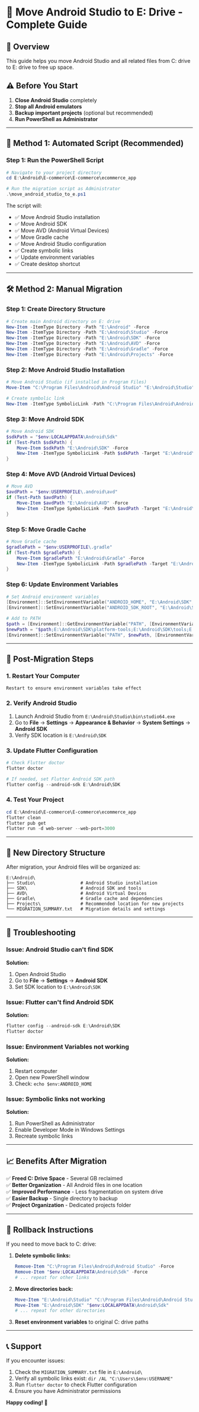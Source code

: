 # 📁 Move Android Studio to E: Drive - Complete Guide

## 🎯 Overview
This guide helps you move Android Studio and all related files from C: drive to E: drive to free up space.

## ⚠️ **Before You Start**
1. **Close Android Studio** completely
2. **Stop all Android emulators**
3. **Backup important projects** (optional but recommended)
4. **Run PowerShell as Administrator**

---

## 🚀 **Method 1: Automated Script (Recommended)**

### Step 1: Run the PowerShell Script
```powershell
# Navigate to your project directory
cd E:\Android\E-commerce\E-commerce\ecommerce_app

# Run the migration script as Administrator
.\move_android_studio_to_e.ps1
```

The script will:
- ✅ Move Android Studio installation
- ✅ Move Android SDK
- ✅ Move AVD (Android Virtual Devices)
- ✅ Move Gradle cache
- ✅ Move Android Studio configuration
- ✅ Create symbolic links
- ✅ Update environment variables
- ✅ Create desktop shortcut

---

## 🛠️ **Method 2: Manual Migration**

### Step 1: Create Directory Structure
```powershell
# Create main Android directory on E: drive
New-Item -ItemType Directory -Path "E:\Android" -Force
New-Item -ItemType Directory -Path "E:\Android\Studio" -Force
New-Item -ItemType Directory -Path "E:\Android\SDK" -Force
New-Item -ItemType Directory -Path "E:\Android\AVD" -Force
New-Item -ItemType Directory -Path "E:\Android\Gradle" -Force
New-Item -ItemType Directory -Path "E:\Android\Projects" -Force
```

### Step 2: Move Android Studio Installation
```powershell
# Move Android Studio (if installed in Program Files)
Move-Item "C:\Program Files\Android\Android Studio" "E:\Android\Studio" -Force

# Create symbolic link
New-Item -ItemType SymbolicLink -Path "C:\Program Files\Android\Android Studio" -Target "E:\Android\Studio"
```

### Step 3: Move Android SDK
```powershell
# Move Android SDK
$sdkPath = "$env:LOCALAPPDATA\Android\Sdk"
if (Test-Path $sdkPath) {
    Move-Item $sdkPath "E:\Android\SDK" -Force
    New-Item -ItemType SymbolicLink -Path $sdkPath -Target "E:\Android\SDK"
}
```

### Step 4: Move AVD (Android Virtual Devices)
```powershell
# Move AVD
$avdPath = "$env:USERPROFILE\.android\avd"
if (Test-Path $avdPath) {
    Move-Item $avdPath "E:\Android\AVD" -Force
    New-Item -ItemType SymbolicLink -Path $avdPath -Target "E:\Android\AVD"
}
```

### Step 5: Move Gradle Cache
```powershell
# Move Gradle cache
$gradlePath = "$env:USERPROFILE\.gradle"
if (Test-Path $gradlePath) {
    Move-Item $gradlePath "E:\Android\Gradle" -Force
    New-Item -ItemType SymbolicLink -Path $gradlePath -Target "E:\Android\Gradle"
}
```

### Step 6: Update Environment Variables
```powershell
# Set Android environment variables
[Environment]::SetEnvironmentVariable("ANDROID_HOME", "E:\Android\SDK", [EnvironmentVariableTarget]::User)
[Environment]::SetEnvironmentVariable("ANDROID_SDK_ROOT", "E:\Android\SDK", [EnvironmentVariableTarget]::User)

# Add to PATH
$path = [Environment]::GetEnvironmentVariable("PATH", [EnvironmentVariableTarget]::User)
$newPath = "$path;E:\Android\SDK\platform-tools;E:\Android\SDK\tools;E:\Android\Studio\bin"
[Environment]::SetEnvironmentVariable("PATH", $newPath, [EnvironmentVariableTarget]::User)
```

---

## 🔧 **Post-Migration Steps**

### 1. Restart Your Computer
```
Restart to ensure environment variables take effect
```

### 2. Verify Android Studio
1. Launch Android Studio from `E:\Android\Studio\bin\studio64.exe`
2. Go to **File** → **Settings** → **Appearance & Behavior** → **System Settings** → **Android SDK**
3. Verify SDK location is `E:\Android\SDK`

### 3. Update Flutter Configuration
```powershell
# Check Flutter doctor
flutter doctor

# If needed, set Flutter Android SDK path
flutter config --android-sdk E:\Android\SDK
```

### 4. Test Your Project
```powershell
cd E:\Android\E-commerce\E-commerce\ecommerce_app
flutter clean
flutter pub get
flutter run -d web-server --web-port=3000
```

---

## 📂 **New Directory Structure**

After migration, your Android files will be organized as:

```
E:\Android\
├── Studio\                 # Android Studio installation
├── SDK\                    # Android SDK and tools
├── AVD\                    # Android Virtual Devices
├── Gradle\                 # Gradle cache and dependencies
├── Projects\               # Recommended location for new projects
└── MIGRATION_SUMMARY.txt   # Migration details and settings
```

---

## 🚨 **Troubleshooting**

### Issue: Android Studio can't find SDK
**Solution:**
1. Open Android Studio
2. Go to **File** → **Settings** → **Android SDK**
3. Set SDK location to `E:\Android\SDK`

### Issue: Flutter can't find Android SDK
**Solution:**
```powershell
flutter config --android-sdk E:\Android\SDK
flutter doctor
```

### Issue: Environment Variables not working
**Solution:**
1. Restart computer
2. Open new PowerShell window
3. Check: `echo $env:ANDROID_HOME`

### Issue: Symbolic links not working
**Solution:**
1. Run PowerShell as Administrator
2. Enable Developer Mode in Windows Settings
3. Recreate symbolic links

---

## 📈 **Benefits After Migration**

✅ **Freed C: Drive Space** - Several GB reclaimed  
✅ **Better Organization** - All Android files in one location  
✅ **Improved Performance** - Less fragmentation on system drive  
✅ **Easier Backup** - Single directory to backup  
✅ **Project Organization** - Dedicated projects folder  

---

## 🔄 **Rollback Instructions**

If you need to move back to C: drive:

1. **Delete symbolic links:**
   ```powershell
   Remove-Item "C:\Program Files\Android\Android Studio" -Force
   Remove-Item "$env:LOCALAPPDATA\Android\Sdk" -Force
   # ... repeat for other links
   ```

2. **Move directories back:**
   ```powershell
   Move-Item "E:\Android\Studio" "C:\Program Files\Android\Android Studio"
   Move-Item "E:\Android\SDK" "$env:LOCALAPPDATA\Android\Sdk"
   # ... repeat for other directories
   ```

3. **Reset environment variables** to original C: drive paths

---

## 📞 **Support**

If you encounter issues:
1. Check the `MIGRATION_SUMMARY.txt` file in `E:\Android\`
2. Verify all symbolic links exist: `dir /AL "C:\Users\$env:USERNAME"`
3. Run `flutter doctor` to check Flutter configuration
4. Ensure you have Administrator permissions

**Happy coding! 🚀**